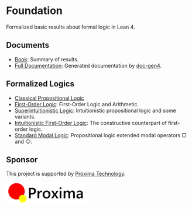 # Foundation

Formalized basic results about formal logic in Lean 4.

## Documents

- [Book](https://formalizedformallogic.github.io/Book/): Summary of results.
- [Full Documentation](https://FormalizedFormalLogic.github.io/Foundation/docs): Generated documentation by [doc-gen4](https://github.com/leanprover/doc-gen4).

## Formalized Logics

- [Classical Propositional Logic](https://formalizedformallogic.github.io/Book/classical_propositional/index.html)
- [First-Order Logic](https://formalizedformallogic.github.io/Book/first_order/index.html): First-Order Logic and Arithmetic.
- [Superintuitionistic Logic](https://formalizedformallogic.github.io/Book/superntuitionistic/index.html): Intuitionistic propositional logic and some variants.
- [Intuitionistic First-Order Logic](https://formalizedformallogic.github.io/Book/itionistic_first_order/index.html): The constructive counterpart of first-order logic.
- [Standard Modal Logic](https://formalizedformallogic.github.io/Book/standard_modal/index.html): Propositional logic extended modal operators $\Box$ and $\Diamond$.

## Sponsor

This project is supported by [Proxima Technology].

[<img height="60" src="https://raw.githubusercontent.com/FormalizedFormalLogic/.github/refs/heads/main/profile/proxima_technology.svg">][Proxima Technology]

[Proxima Technology]: https://proxima-ai-tech.com/
